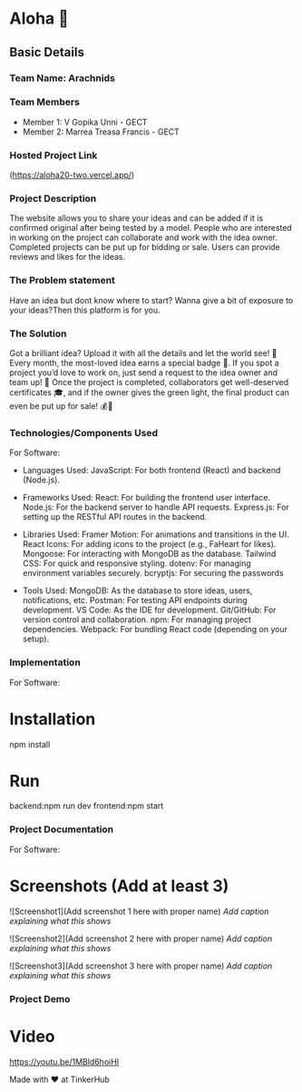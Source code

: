 # Aloha 🎯

## Basic Details

### Team Name: Arachnids

### Team Members

- Member 1: V Gopika Unni - GECT
- Member 2: Marrea Treasa Francis - GECT

### Hosted Project Link

(https://aloha20-two.vercel.app/)

### Project Description

The website allows you to share your ideas and can be added if it is confirmed original after being tested by a model. People who are interested in working on the project can collaborate and work with the idea owner. Completed projects can be put up for bidding or sale. Users can provide reviews and likes for the ideas.

### The Problem statement

Have an idea but dont know where to start? Wanna give a bit of exposure to your ideas?Then this platform is for you.

### The Solution

Got a brilliant idea? Upload it with all the details and let the world see! 🌟 Every month, the most-loved idea earns a special badge 🏅. If you spot a project you’d love to work on, just send a request to the idea owner and team up! 🤝 Once the project is completed, collaborators get well-deserved certificates 🎓, and if the owner gives the green light, the final product can even be put up for sale! 💰🚀

### Technologies/Components Used

For Software:

* Languages Used: JavaScript: For both frontend (React) and backend (Node.js).

* Frameworks Used: React: For building the frontend user interface. Node.js: For the backend server to handle API requests. Express.js: For setting up the RESTful API routes in the backend.

* Libraries Used: Framer Motion: For animations and transitions in the UI. React Icons: For adding icons to the project (e.g., FaHeart for likes). Mongoose: For interacting with MongoDB as the database. Tailwind CSS: For quick and responsive styling. dotenv: For managing environment variables securely. bcryptjs: For securing the passwords

* Tools Used: MongoDB: As the database to store ideas, users, notifications, etc. Postman: For testing API endpoints during development. VS Code: As the IDE for development. Git/GitHub: For version control and collaboration. npm: For managing project dependencies. Webpack: For bundling React code (depending on your setup).

### Implementation

For Software:

# Installation

npm install

# Run

backend:npm run dev
frontend:npm start

### Project Documentation

For Software:

# Screenshots (Add at least 3)

![Screenshot1](Add screenshot 1 here with proper name)
_Add caption explaining what this shows_

![Screenshot2](Add screenshot 2 here with proper name)
_Add caption explaining what this shows_

![Screenshot3](Add screenshot 3 here with proper name)
_Add caption explaining what this shows_

### Project Demo

# Video

https://youtu.be/1MBld6hoiHI


Made with ❤️ at TinkerHub
